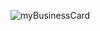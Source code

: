 ![myBusinessCard](https://user-images.githubusercontent.com/40849819/182520965-8bb2e1a9-f22a-440c-b001-aa1cce6a6332.png)

